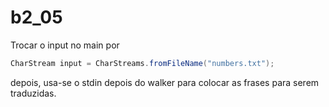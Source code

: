 # b2_05

Trocar o input no main por
```java
CharStream input = CharStreams.fromFileName("numbers.txt");
```

depois, usa-se o stdin depois do walker para colocar as frases para serem traduzidas.
